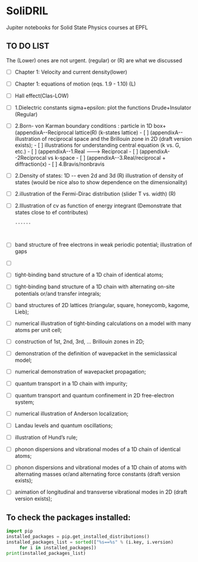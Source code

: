 # SoliDRIL
Jupiter notebooks for Solid State Physics courses at EPFL

## TO DO LIST

The (Lower) ones are not urgent. (regular) or (R) are what we discussed

- [ ] Chapter 1: Velocity and current density(lower)

- [ ] Chapter 1: equations of motion (eqs. 1.9 - 1.10) (L)

- [ ] Hall effect(Clas-LOW)

- [ ] 1.Dielectric constants sigma+epsilon: plot the functions  Drude+Insulator  (Regular)

- [ ] 2.Born- von Karman boundary conditions : particle in 1D box+ (appendixA--Reciprocal lattice(R) (k-states lattice)
      - [ ] (appendixA--illustration of reciprocal space and the Brillouin zone in 2D (draft version exists); 
      - [ ] illustrations for understanding central equation (k vs. G, etc.)
      - [ ] (appendixA--1.Real ---> Reciprocal
      - [ ] (appendixA--2Reciprocal vs k-space
      - [ ] (appendixA--3.Real/reciprocal + diffraction(x) 
      - [ ] 4.Bravis/nonbravis

- [ ] 2.Density of states: 1D -- even 2d and 3d (R) illustration of density of states (would be nice also to show dependence on the dimensionality)

- [ ] 2.illustration of the Fermi-Dirac distribution (slider T vs. width) (R)

- [ ] 2.Illustration of cv as function of energy integrant (Demonstrate that states close to ef contributes)

      ------

      ​

- [ ] band structure of free electrons in weak periodic potential; illustration of gaps

- [ ] ​

- [ ] tight-binding band structure of a 1D chain of identical atoms;

- [ ] tight-binding band structure of a 1D chain with alternating on-site potentials or/and transfer integrals;

- [ ] band structures of 2D lattices (triangular, square, honeycomb, kagome, Lieb);

- [ ] numerical illustration of tight-binding calculations on a model with many atoms per unit cell;

- [ ] construction of 1st, 2nd, 3rd, … Brillouin zones in 2D;

- [ ] demonstration of the definition of wavepacket in the semiclassical model;

- [ ] numerical demonstration of wavepacket propagation; 

- [ ] quantum transport in a 1D chain with impurity;

- [ ] quantum transport and quantum confinement in 2D free-electron system;

- [ ] numerical illustration of Anderson localization;

- [ ] Landau levels and quantum oscillations;

- [ ] illustration of Hund’s rule;

- [ ] phonon dispersions and vibrational modes of a 1D chain of identical atoms;

- [ ] phonon dispersions and vibrational modes of a 1D chain of atoms with alternating masses or/and alternating force constants  (draft version exists);

- [ ] animation of longitudinal and transverse vibrational modes in 2D (draft version exists);


## To check the packages installed:

```python
import pip
installed_packages = pip.get_installed_distributions()
installed_packages_list = sorted(["%s==%s" % (i.key, i.version)
     for i in installed_packages])
print(installed_packages_list)
```

